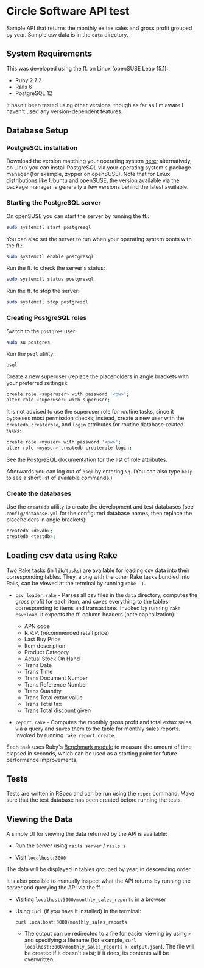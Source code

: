 # Circle Software API test

Sample API that returns the monthly ex tax sales and gross profit grouped by year. Sample csv data is in the `data` directory.

## System Requirements

This was developed using the ff. on Linux (openSUSE Leap 15.1):
- Ruby 2.7.2
- Rails 6
- PostgreSQL 12

It hasn't been tested using other versions, though as far as I'm aware I haven't used any version-dependent features.

## Database Setup

### PostgreSQL installation

Download the version matching your operating system [here](https://www.postgresql.org/download/); alternatively, on Linux you can install PostgreSQL via your operating system's package manager (for example, zypper on openSUSE). Note that for Linux distributions like Ubuntu and openSUSE, the version available via the package manager is generally a few versions behind the latest available.

### Starting the PostgreSQL server

On openSUSE you can start the server by running the ff.:

``` sh
sudo systemctl start postgresql
```

You can also set the server to run when your operating system boots with the ff.:

``` sh
sudo systemctl enable postgresql
```

Run the ff. to check the server's status:

``` sh
sudo systemctl status postgresql
```

Run the ff. to stop the server:

``` sh
sudo systemctl stop postgresql
```

### Creating PostgreSQL roles

Switch to the `postgres` user:

``` sh
sudo su postgres
```

Run the `psql` utility:
``` sh
psql
```

Create a new superuser (replace the placeholders in angle brackets with your preferred settings):

``` sh
create role <superuser> with password '<pw>';
alter role <superuser> with superuser;
```

It is not advised to use the superuser role for routine tasks, since it bypasses most permission checks; instead, create a new user with the `createdb`, `createrole`, and `login` attributes for routine database-related tasks:

``` sh
create role <myuser> with password '<pw>';
alter role <myuser> createdb createrole login;
```

See the [PostgreSQL documentation](https://www.postgresql.org/docs/current/role-attributes.html) for the list of role attributes.

Afterwards you can log out of `psql` by entering `\q`. (You can also type `help` to see a short list of available commands.)

### Create the databases

Use the `createdb` utility to create the development and test databases (see `config/database.yml` for the configured database names, then replace the placeholders in angle brackets):

``` sh
createdb <devdb>;
createdb <testdb>;
```

## Loading csv data using Rake

Two Rake tasks (in `lib/tasks`) are available for loading csv data into their corresponding tables. They, along with the other Rake tasks bundled into Rails, can be viewed at the terminal by running `rake -T`.

- `csv_loader.rake` - Parses all csv files in the `data` directory, computes the gross profit for each item, and saves everything to the tables corresponding to items and transactions. Invoked by running `rake csv:load`. It expects the ff. column headers (note capitalization):
  - APN code
  - R.R.P. (recommended retail price)
  - Last Buy Price
  - Item description
  - Product Category
  - Actual Stock On Hand
  - Trans Date
  - Trans Time
  - Trans Document Number
  - Trans Reference Number
  - Trans Quantity
  - Trans Total extax value
  - Trans Total tax
  - Trans Total discount given

- `report.rake` - Computes the monthly gross profit and total extax sales via a query and saves them to the table for monthly sales reports. Invoked by running `rake report:create`.

Each task uses Ruby's [Benchmark module](https://ruby-doc.org/stdlib-2.7.2/libdoc/benchmark/rdoc/Benchmark.html) to measure the amount of time elapsed in seconds, which can be used as a starting point for future performance improvements.

## Tests

Tests are written in RSpec and can be run using the `rspec` command. Make sure that the test database has been created before running the tests.

## Viewing the Data

A simple UI for viewing the data returned by the API is available:

- Run the server using `rails server` / `rails s`

- Visit `localhost:3000`

The data will be displayed in tables grouped by year, in descending order.

It is also possible to manually inspect what the API returns by running the server and querying the API via the ff.:

- Visiting `localhost:3000/monthly_sales_reports` in a browser

- Using `curl` (if you have it installed) in the terminal:

  ```
  curl localhost:3000/monthly_sales_reports
  ```
  
  - The output can be redirected to a file for easier viewing by using `>` and specifying a filename (for example, `curl localhost:3000/monthly_sales_reports > output.json`). The file will be created if it doesn't exist; if it does, its contents will be overwritten.

